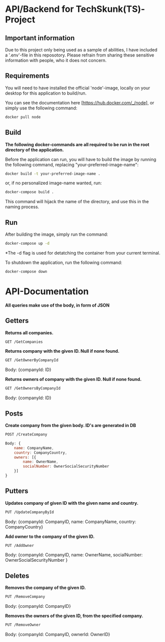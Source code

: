 # API/Backend for TechSkunk(TS)-Project

## Important information

Due to this project only being used as a sample of abilities, I have included a '.env'-file in this reposotory. Please refrain from sharing these sensitive information with people, who it does not concern.

## Requirements

You will need to have installed the official 'node'-image, locally on your desktop for this application to build/run.

You can see the documentation here [https://hub.docker.com/_/node], or simply use the following command:

```bash
docker pull node
```

## Build

**The following docker-commands are all required to be run in the root directory of the application.**

Before the application can run, you will have to build the image by running the following command, replacing "your-preferred-image-name":

```bash
docker build -t your-preferred-image-name .
```

or, if no personalized image-name wanted, run:

```bash
docker-compose build .
```

This command will hijack the name of the directory, and use this in the naming process.

## Run

After building the image, simply run the command:

```bash
docker-compose up -d
```

\*The -d flag is used for detatching the container from your current terminal.

To shutdown the application, run the following command:

```bash
docker-compose down
```

# API-Documentation

**All queries make use of the body, in form of JSON**

## Getters

**Returns all companies.**

```bash
GET /GetCompanies
```

**Returns company with the given ID. Null if none found.**

```bash
GET /GetOwnerByCompanyId
```

Body: {companyId: ID}

**Returns owners of company with the given ID. Null if none found.**

```bash
GET /GetOwnersByCompanyId
```

Body: {companyId: ID}

## Posts

**Create company from the given body. ID's are generated in DB**

```bash
POST /CreateCompany
```

```javascript
Body: {
    name: CompanyName,
    country: CompanyCountry,
    owners: [{
        name: OwnerName,
        socialNumber: OwnerSocialSecurityNumber
    }]
}
```

## Putters

**Updates company of given ID with the given name and country.**

```bash
PUT /UpdateCompanyById
```

Body: {companyId: CompanyID, name: CompanyName,
country: CompanyCountry}

**Add owner to the company of the given ID.**

```bash
PUT /AddOwner
```

Body: {companyId: CompanyID,
name: OwnerName,
socialNumber: OwnerSocialSecurityNumber
}

## Deletes

**Removes the company of the given ID.**

```bash
PUT /RemoveCompany
```

Body: {companyId: CompanyID}

**Removes the owners of the given ID, from the specified company.**

```bash
PUT /RemoveOwner
```

Body: {companyId: CompanyID, ownerId: OwnerID}
